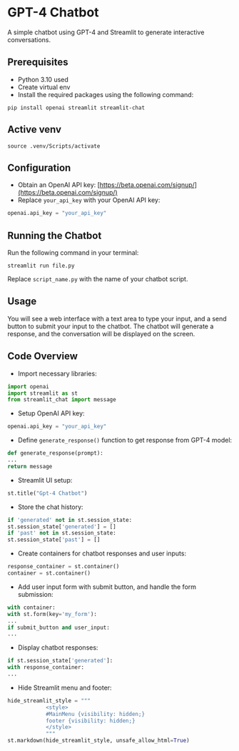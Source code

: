 # GPT-4 Chatbot

A simple chatbot using GPT-4 and Streamlit to generate interactive conversations.

## Prerequisites

- Python 3.10 used
- Create virtual env
- Install the required packages using the following command:
```
pip install openai streamlit streamlit-chat
```

## Active venv
```
source .venv/Scripts/activate
```

## Configuration

- Obtain an OpenAI API key: [https://beta.openai.com/signup/](https://beta.openai.com/signup/)
- Replace `your_api_key` with your OpenAI API key:
```python
openai.api_key = "your_api_key"
```

## Running the Chatbot

Run the following command in your terminal:

```
streamlit run file.py
```

Replace `script_name.py` with the name of your chatbot script.

## Usage

You will see a web interface with a text area to type your input, and a send button to submit your input to the chatbot. The chatbot will generate a response, and the conversation will be displayed on the screen.

## Code Overview

- Import necessary libraries:
```python
import openai
import streamlit as st
from streamlit_chat import message
```

- Setup OpenAI API key:
```python
openai.api_key = "your_api_key"
```

- Define `generate_response()` function to get response from GPT-4 model:
```python
def generate_response(prompt):
...
return message
```

- Streamlit UI setup:
```python
st.title("Gpt-4 Chatbot")
```

- Store the chat history:
```python
if 'generated' not in st.session_state:
st.session_state['generated'] = []
if 'past' not in st.session_state:
st.session_state['past'] = []
```

- Create containers for chatbot responses and user inputs:

```python
response_container = st.container()
container = st.container()
```

- Add user input form with submit button, and handle the form submission:

```python
with container:
with st.form(key='my_form'):
...
if submit_button and user_input:
...
```

- Display chatbot responses:

```python
if st.session_state['generated']:
with response_container:
...
```

- Hide Streamlit menu and footer:

```python {
hide_streamlit_style = """
            <style>
            #MainMenu {visibility: hidden;}
            footer {visibility: hidden;}
            </style>
            """
st.markdown(hide_streamlit_style, unsafe_allow_html=True)
```